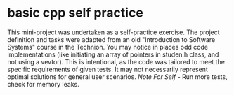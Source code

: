 # basic cpp self practice
This mini-project was undertaken as a self-practice exercise.
The project definition and tasks were adapted from an old "Introduction to Software Systems" course in the Technion.
You may notice in places odd code implementations (like initiating an array of pointers in studen.h class, and not using a vevtor).
This is intentional, as the code was tailored to meet the specific requirements of given tests. It may not necessarily represent optimal solutions for general user scenarios.
*Note For Self* - Run more tests, check for memory leaks.
